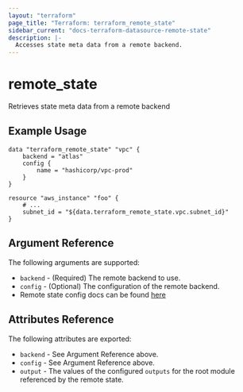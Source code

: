 ```yaml
---
layout: "terraform"
page_title: "Terraform: terraform_remote_state"
sidebar_current: "docs-terraform-datasource-remote-state"
description: |-
  Accesses state meta data from a remote backend.
---
```


# remote\_state

Retrieves state meta data from a remote backend

## Example Usage

```
data "terraform_remote_state" "vpc" {
    backend = "atlas"
    config {
        name = "hashicorp/vpc-prod"
    }
}

resource "aws_instance" "foo" {
    # ...
    subnet_id = "${data.terraform_remote_state.vpc.subnet_id}"
}
```

## Argument Reference

The following arguments are supported:

* `backend` - (Required) The remote backend to use.
* `config` - (Optional) The configuration of the remote backend.
 * Remote state config docs can be found [here](https://www.terraform.io/docs/state/remote/atlas.html)

## Attributes Reference

The following attributes are exported:

* `backend` - See Argument Reference above.
* `config` - See Argument Reference above.
* `output` - The values of the configured `outputs` for the root module referenced by the remote state.
